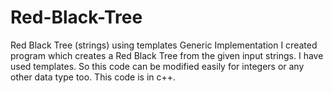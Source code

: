 # Red-Black-Tree
Red Black Tree (strings) using templates
Generic Implementation
I created program which creates a Red Black Tree from the given input strings.
I have used templates. So this code can be modified easily for integers or any other data type too.
This code is in c++.
